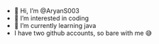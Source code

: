 - 👋 Hi, I’m @AryanS003
- 👀 I’m interested in coding
- 🌱 I’m currently learning java
- I have two github accounts, so bare with me 😅

<!---
AryanS003/AryanS003 is a ✨ special ✨ repository because its `README.md` (this file) appears on your GitHub profile.
You can click the Preview link to take a look at your changes.
--->
